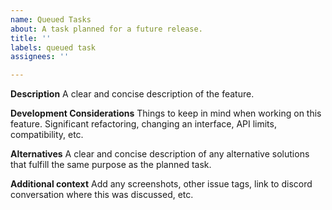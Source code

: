 ```yaml
---
name: Queued Tasks
about: A task planned for a future release.
title: ''
labels: queued task
assignees: ''

---
```


**Description**
A clear and concise description of the feature.

**Development Considerations**
Things to keep in mind when working on this feature. Significant refactoring, changing an interface, API limits, compatibility, etc.

**Alternatives**
A clear and concise description of any alternative solutions that fulfill the same purpose as the planned task.

**Additional context**
Add any screenshots, other issue tags, link to discord conversation where this was discussed, etc.
